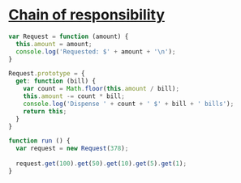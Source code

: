 # [Chain of responsibility](https://www.dofactory.com/javascript/design-patterns/chain-of-responsibility)

```js
var Request = function (amount) {
  this.amount = amount;
  console.log('Requested: $' + amount + '\n');
}

Request.prototype = {
  get: function (bill) {
    var count = Math.floor(this.amount / bill);
    this.amount -= count * bill;
    console.log('Dispense ' + count + ' $' + bill + ' bills');
    return this;
  }
}

function run () {
  var request = new Request(378);
  
  request.get(100).get(50).get(10).get(5).get(1);
}
```
